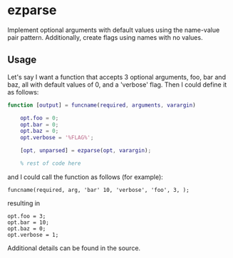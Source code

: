 # ezparse
Implement optional arguments with default values using the name-value
pair pattern.  Additionally, create flags using names with no values.

## Usage
Let's say I want a function that accepts 3 optional arguments, foo, bar
and baz, all with default values of 0, and a 'verbose' flag.  Then I
could define it as follows:

```matlab
function [output] = funcname(required, arguments, varargin)

    opt.foo = 0;
    opt.bar = 0;
    opt.baz = 0;
    opt.verbose = '%FLAG%';

    [opt, unparsed] = ezparse(opt, varargin);

    % rest of code here
```
and I could call the function as follows (for example):

    funcname(required, arg, 'bar' 10, 'verbose', 'foo', 3, );

resulting in

    opt.foo = 3;
    opt.bar = 10;
    opt.baz = 0;
    opt.verbose = 1;

Additional details can be found in the source.
